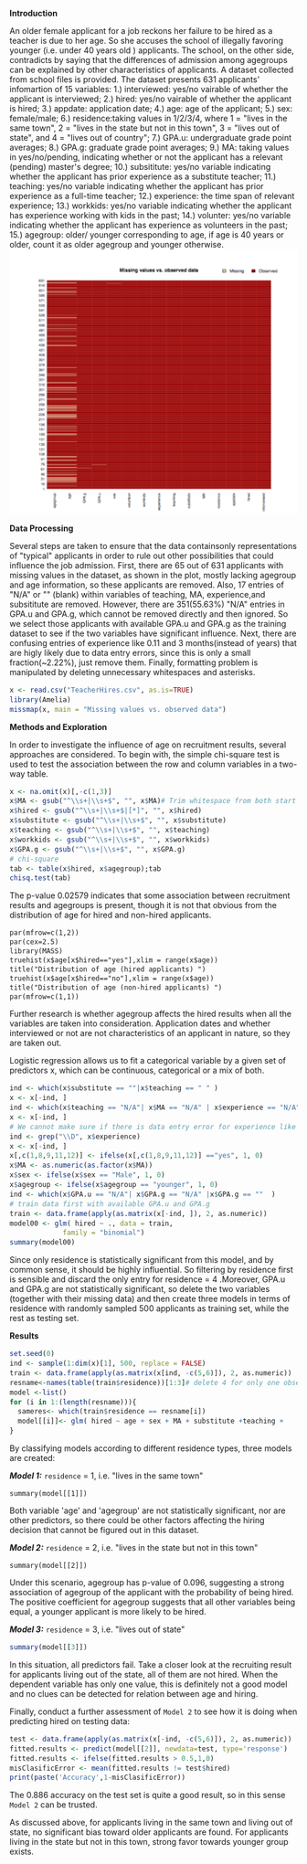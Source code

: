 

**Introduction**<br>

An older female applicant for a job reckons her failure to be hired as a teacher is due to her age. So she accuses the school of illegally favoring younger (i.e. under 40 years old ) applicants. The school, on the other side, contradicts by saying that the differences of admission among agegroups can be explained by other characteristics of applicants. A dataset collected from school files is provided. The dataset presents 631 applicants' infomartion of 15 variables: 1.) interviewed: yes/no vairable of whether the applicant is interviewed; 2.) hired: yes/no vairable of whether the applicant is hired; 
3.) appdate: application date; 4.) age: age of the applicant; 5.) sex: female/male; 6.) residence:taking values in 1/2/3/4, where 1 = "lives in the same town", 2 = "lives in the state but not in this town", 3 = "lives out of state", and 4 = "lives out of country"; 7.) GPA.u: undergraduate grade point averages; 8.) GPA.g: graduate grade point averages; 9.) MA: taking values in yes/no/pending, indicating whether or not the applicant has a relevant (pending) master's degree; 10.) subsititute: yes/no variable indicating whether the applicant has prior experience as a substitute teacher; 11.) teaching: yes/no variable indicating whether the applicant has prior experience as a full-time teacher; 12.) experience: the time span of relevant experience; 13.) workkids: yes/no variable indicating whether the applicant has experience working with kids in the past; 14.) volunter: yes/no variable indicating whether the applicant has experience as volunteers in the past; 15.) agegroup: older/ younger corresponding to age, if age is 40 years or older, count it as older agegroup and younger otherwise.
![alt tag](https://github.com/supremumk/TeacherHire/blob/branch3/test.png)

**Data Processing**<br>

Several steps are taken to ensure that the data containsonly representations of "typical" applicants in order to rule out other possibilities that could influence the job admission. First, there are 65 out of 631 applicants with missing values in the dataset, as shown in the plot, mostly lacking agegroup and age information, so these applicants are removed. Also, 17 entries of "N/A" or "" (blank) within variables of teaching, MA, experience,and subsititute are removed. However, there are 351(55.63%) "N/A" entries in GPA.u and GPA.g, which cannot be removed directly and then ignored. So we select those applicants with available GPA.u and GPA.g as the training dataset to see if the two variables have significant influence. Next, there are confusing entries of experience like 0.11 and 3 months(instead of years) that are higly likely due to data entry errors, since this is only a small fraction(~2.22%), just remove them. Finally, formatting problem is manipulated by deleting unnecessary whitespaces and asterisks. 
```r
x <- read.csv("TeacherHires.csv", as.is=TRUE)
library(Amelia)
missmap(x, main = "Missing values vs. observed data")
```

**Methods and Exploration**<br>

In order to investigate the influence of age on recruitment results, several approaches are considered. To begin with, the simple  chi-square test is used to test the association between the row and column variables in a two-way table. 
```r
x <- na.omit(x)[,-c(1,3)]
x$MA <- gsub("^\\s+|\\s+$", "", x$MA)# Trim whitespace from both start and end 
x$hired <- gsub("^\\s+|\\s+$|[*]", "", x$hired)
x$substitute <- gsub("^\\s+|\\s+$", "", x$substitute)
x$teaching <- gsub("^\\s+|\\s+$", "", x$teaching)
x$workkids <- gsub("^\\s+|\\s+$", "", x$workkids)
x$GPA.g <- gsub("^\\s+|\\s+$", "", x$GPA.g)
# chi-square
tab <- table(x$hired, x$agegroup);tab
chisq.test(tab)
```
The p-value 0.02579 indicates that some association between recruitment results and agegroups is present, though it is not that obvious from the distribution of age for hired and non-hired applicants.

```{r, echo=FALSE, fig.height=13, fig.width=24, dpi=200, message=FALSE, warning=FALSE}
par(mfrow=c(1,2))
par(cex=2.5)
library(MASS)
truehist(x$age[x$hired=="yes"],xlim = range(x$age))
title("Distribution of age (hired applicants) ")
truehist(x$age[x$hired=="no"],xlim = range(x$age))
title("Distribution of age (non-hired applicants) ")
par(mfrow=c(1,1))
```
Further research is whether agegroup affects the hired results when all the variables are taken into consideration. Application dates and whether interviewed or not are not characteristics of an applicant in nature, so they are taken out.

Logistic regression allows us to fit a categorical variable by a given set of predictors x, which can be continuous, categorical or a mix of both.


```r
ind <- which(x$substitute == ""|x$teaching == " " )
x <- x[-ind, ]
ind <- which(x$teaching == "N/A"| x$MA == "N/A" | x$experience == "N/A")
x <- x[-ind, ]
# We cannot make sure if there is data entry error for experience like 0.11 and 3 months, since this is only a small fraction, we just delete it.
ind <- grep("\\D", x$experience)
x <- x[-ind, ]
x[,c(1,8,9,11,12)] <- ifelse(x[,c(1,8,9,11,12)] =="yes", 1, 0)
x$MA <- as.numeric(as.factor(x$MA))
x$sex <- ifelse(x$sex == "Male", 1, 0)
x$agegroup <- ifelse(x$agegroup == "younger", 1, 0)
ind <- which(x$GPA.u == "N/A"| x$GPA.g == "N/A" |x$GPA.g == ""  )
# train data first with available GPA.u and GPA.g
train <- data.frame(apply(as.matrix(x[-ind, ]), 2, as.numeric))
model00 <- glm( hired ~ ., data = train, 
             family = "binomial")
summary(model00)
```
Since only residence is statistically significant from this model, and by common sense, it should be highly influential. So filtering by residence first is sensible and discard the only entry for residence = 4 .Moreover, GPA.u and GPA.g are not statistically significant, so delete the two variables (together with their missing data) and then create three models in terms of residence with randomly sampled 500 applicants as training set, while the rest as testing set.

**Results**<br>
```r
set.seed(0)
ind <- sample(1:dim(x)[1], 500, replace = FALSE)
train <- data.frame(apply(as.matrix(x[ind, -c(5,6)]), 2, as.numeric))
resname<-names(table(train$residence))[1:3]# delete 4 for only one observation
model <-list()
for (i in 1:(length(resname))){
  sameres<- which(train$residence == resname[i])
  model[[i]]<- glm( hired ~ age + sex + MA + substitute +teaching +                       experience + workkids + volunteer+ agegroup,                        data= train[sameres,], family = "binomial")
}

```

By classifying models according to  different residence types, three models are created:

___Model 1:___ `residence`  = 1, i.e. "lives in the same town"
```{r, echo=FALSE, message=FALSE, warning=FALSE}
summary(model[[1]])

```
Both variable 'age' and 'agegroup' are not statistically significant, nor are other predictors, so there could be other factors affecting the hiring decision that cannot be figured out in this dataset.

___Model 2:___  `residence`  = 2, i.e. "lives in the state but not in this town"
```{r, echo=FALSE, message=FALSE, warning=FALSE}
summary(model[[2]])
```
Under this scenario, agegroup has p-value of 0.096, suggesting a strong association of agegroup of the applicant with the probability of being hired. The positive coefficient for agegroup suggests that all other variables being equal, a younger applicant is more likely to be hired. 

___Model 3:___  `residence`  = 3, i.e. "lives out of state"
```r
summary(model[[3]])

```
In this situation, all predictors fail. Take a closer look at the recruiting result for applicants living out of the state, all of them are not hired. When the dependent variable has only one value, this is definitely not a good model and no clues can be detected for relation between age and hiring.

Finally, conduct a further assessment of `Model 2`  to see how it is doing when predicting hired on testing data:
```r
test <- data.frame(apply(as.matrix(x[-ind, -c(5,6)]), 2, as.numeric))
fitted.results <- predict(model[[2]], newdata=test, type='response')
fitted.results <- ifelse(fitted.results > 0.5,1,0)
misClasificError <- mean(fitted.results != test$hired)
print(paste('Accuracy',1-misClasificError))
```
The 0.886 accuracy on the test set is quite a good result, so in this sense  `Model 2` can be trusted.

As discussed above, for applicants living in the same town and living out of state, no significant bias toward older applicants are found. For applicants living in the state but not in this town, strong favor towards younger group exists.




